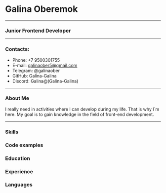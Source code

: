 # Galina Oberemok
*****

### Junior Frontend Developer
*****

### Contacts:
* Phone: +7 9500301755
* E-mail: galinaober5@gmail.com
* Telegram: @galinaober
* GitHub: Galina-Galina
* Discord: Galina@(Galina-Galina)
*****

### About Me
I really need in activities where I can develop during my life. 
That is why I`m here. 
My goal is to gain knowledge in the field of front-end development.
*****

### Skills


### Code examples


### Education


### Experience


### Languages
